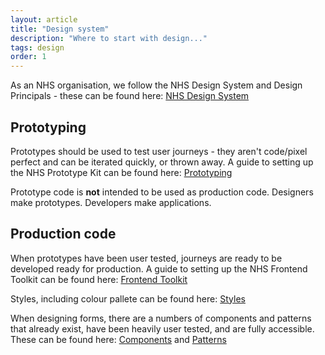 ```yaml
---
layout: article
title: "Design system"
description: "Where to start with design..."
tags: design
order: 1
---
```


As an NHS organisation, we follow the NHS Design System and Design Principals - these can be found here: [NHS Design System][nhs_designsys]


## Prototyping

Prototypes should be used to test user journeys - they aren't code/pixel perfect and can be iterated quickly, or thrown away. A guide to setting up the NHS Prototype Kit can be found here: [Prototyping][nhs_designsys_prototype]

Prototype code is <b>not</b> intended to be used as production code. Designers make prototypes. Developers make applications.

## Production code

When prototypes have been user tested, journeys are ready to be developed ready for production. A guide to setting up the NHS Frontend Toolkit can be found here: [Frontend Toolkit][nhs_designsys_prod]


Styles, including colour pallete can be found here: [Styles][nhs_designsys_styles]

When designing forms, there are a numbers of components and patterns that already exist, have been heavily user tested, and are fully accessible. These can be found here: [Components][nhs_designsys_components] and [Patterns][nhs_designsys_patterns]


[nhs_designsys]: <https://service-manual.nhs.uk/design-system>
[nhs_designsys_prototype]:<https://service-manual.nhs.uk/design-system/prototyping>
[nhs_designsys_prod]:<https://service-manual.nhs.uk/design-system/production>
[nhs_designsys_styles]: <https://service-manual.nhs.uk/design-system/styles>
[nhs_designsys_components]:<https://service-manual.nhs.uk/design-system/components>
[nhs_designsys_patterns]:<https://service-manual.nhs.uk/design-system/patterns>